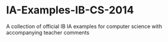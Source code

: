 # IA-Examples-IB-CS-2014
A collection of official IB IA examples for computer science with accompanying teacher comments
